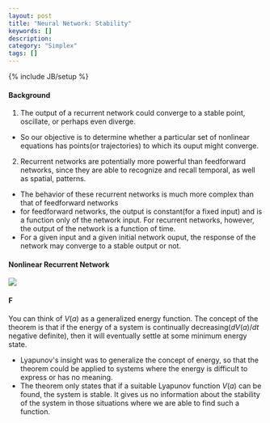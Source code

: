 ```yaml
---
layout: post
title: "Neural Network: Stability"
keywords: []
description: 
category: "Simplex"
tags: []
---
```

{% include JB/setup %}

#### Background
1. The output of a recurrent network could converge to a stable point, oscillate,
or perhaps even diverge.
- So our objective is to determine whether a particular set of nonlinear
  equations has points(or trajectories) to which its ouput might converge.

2. Recurrent networks are potentially more powerful than feedforward networks,
   since they are able to recognize and recall temporal, as well as spatial,
   patterns.
- The behavior of these recurrent networks is much more complex than that of
  feedforward networks
- for feedforward networks, the output is constant(for a fixed input) and is a
  function only of the network input. For recurrent networks, however, the
  output of the network is a function of time.
- For a given input and a given initial network ouput, the response of the
  network may converge to a stable output or not.


#### Nonlinear Recurrent Network
<img src="{{IMAGE_PATH}}/AI-learning-nnd-stability.png" />


#### F
You can think of $V(a)$ as a generalized energy function. The concept of the
theorem is that if the energy of a system is continually decreasing($dV(a)/dt$
negative definite), then it will eventually settle at some minimum energy state.
- Lyapunov's insight was to generalize the concept of energy, so that the
  theorem could be applied to systems where the energy is difficult to express
  or has no meaning.
- The theorem only states that if a suitable Lyapunov function $V(a)$ can be
  found, the system is stable. It gives us no information about the stability of
  the system in those situations where we are able to find such a function.

